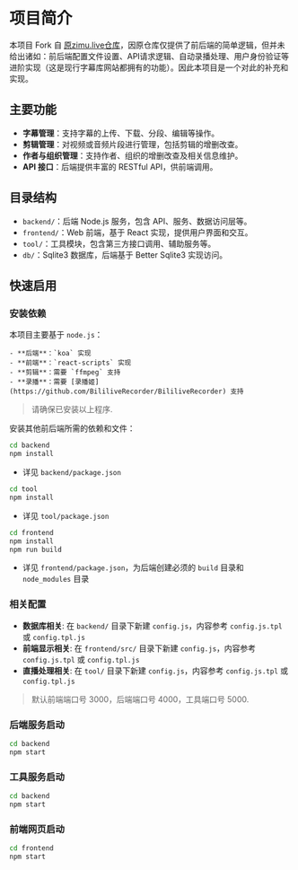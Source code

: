 # 项目简介

本项目 Fork 自 [原zimu.live仓库](https://github.com/sixiwanzi-live/zmdb)，因原仓库仅提供了前后端的简单逻辑，但并未给出诸如：前后端配置文件设置、API请求逻辑、自动录播处理、用户身份验证等进阶实现（这是现行字幕库网站都拥有的功能）。因此本项目是一个对此的补充和实现。

## 主要功能

- **字幕管理**：支持字幕的上传、下载、分段、编辑等操作。
- **剪辑管理**：对视频或音频片段进行管理，包括剪辑的增删改查。
- **作者与组织管理**：支持作者、组织的增删改查及相关信息维护。
- **API 接口**：后端提供丰富的 RESTful API，供前端调用。

## 目录结构

- `backend/`：后端 Node.js 服务，包含 API、服务、数据访问层等。
- `frontend/`：Web 前端，基于 React 实现，提供用户界面和交互。
- `tool/`：工具模块，包含第三方接口调用、辅助服务等。
- `db/`：Sqlite3 数据库，后端基于 Better Sqlite3 实现访问。

## 快速启用

### 安装依赖
本项目主要基于 `node.js`：

    - **后端**：`koa` 实现
    - **前端**：`react-scripts` 实现
    - **剪辑**：需要 `ffmpeg` 支持
    - **录播**：需要 [录播姬](https://github.com/BililiveRecorder/BililiveRecorder) 支持

> 请确保已安装以上程序.

安装其他前后端所需的依赖和文件：
```bash
cd backend
npm install
```
- 详见 `backend/package.json`

```bash
cd tool
npm install
```
- 详见 `tool/package.json`

```bash
cd frontend
npm install
npm run build
```
- 详见 `frontend/package.json`，为后端创建必须的 `build` 目录和 `node_modules` 目录


### 相关配置
- **数据库相关**: 在 `backend/` 目录下新建 `config.js`，内容参考 `config.js.tpl` 或 `config.tpl.js`
- **前端显示相关**: 在 `frontend/src/` 目录下新建 `config.js`，内容参考 `config.js.tpl` 或 `config.tpl.js`
- **直播处理相关**: 在 `tool/` 目录下新建 `config.js`，内容参考 `config.js.tpl` 或 `config.tpl.js`

> 默认前端端口号 3000，后端端口号 4000，工具端口号 5000.

### 后端服务启动

```bash
cd backend
npm start
```

### 工具服务启动

```bash
cd backend
npm start
```

### 前端网页启动

```bash
cd frontend
npm start
```
